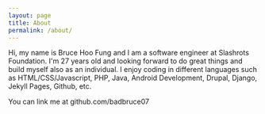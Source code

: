 ```yaml
---
layout: page
title: About
permalink: /about/
---
```


Hi, my name is Bruce Hoo Fung and I am a software engineer at Slashrots Foundation. I'm 27 years old and looking forward to do great 
things and build myself also as an individual. I enjoy coding in different languages such as HTML/CSS/Javascript, PHP, Java,
Android Development, Drupal, Django, Jekyll Pages, Github, etc.

You can link me at github.com/badbruce07